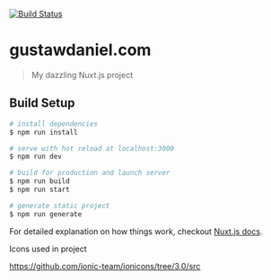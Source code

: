 [![Build Status](https://travis-ci.org/gustawdaniel/gustawdaniel.com.svg?branch=master)](https://travis-ci.org/gustawdaniel/gustawdaniel.com)

# gustawdaniel.com

> My dazzling Nuxt.js project

## Build Setup

``` bash
# install dependencies
$ npm run install

# serve with hot reload at localhost:3000
$ npm run dev

# build for production and launch server
$ npm run build
$ npm run start

# generate static project
$ npm run generate
```

For detailed explanation on how things work, checkout [Nuxt.js docs](https://nuxtjs.org).

Icons used in project

https://github.com/ionic-team/ionicons/tree/3.0/src

